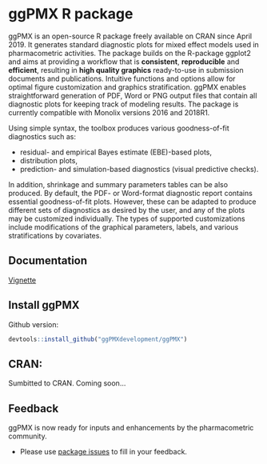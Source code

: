 # ggPMX R package

ggPMX is an open-source R package freely available on CRAN since April 2019. It generates standard diagnostic plots for mixed effect models used in pharmacometric activities. The package builds on the R-package ggplot2 and aims at providing a workflow that is **consistent**, **reproducible** and **efficient**, resulting in **high quality graphics** ready-to-use in submission documents and publications. Intuitive functions and options allow for optimal figure customization and graphics stratification. ggPMX enables straightforward generation of PDF, Word or PNG output files that contain all diagnostic plots for keeping track of modeling results. The package is currently compatible with Monolix versions 2016 and 2018R1.

Using simple syntax, the toolbox produces various goodness-of-fit diagnostics such as:
- residual- and empirical Bayes estimate (EBE)-based plots, 
- distribution plots, 
- prediction- and simulation-based diagnostics (visual predictive checks). 

In addition, shrinkage and summary parameters tables can be also produced. By default, the PDF- or Word-format diagnostic report contains essential goodness-of-fit plots. However, these can be adapted to produce different sets of diagnostics as desired by the user, and any of the plots may be customized individually. The types of supported customizations include modifications of the graphical parameters, labels, and various stratifications by covariates.

## Documentation

[Vignette](https://github.com/ggPMXdevelopment/ggPMX/blob/master/ggPMX-guide_2019-04-25.pdf)

## Install ggPMX

Github version:
```R
devtools::install_github("ggPMXdevelopment/ggPMX")
```

## CRAN:

Sumbitted to CRAN. Coming soon...

## Feedback

ggPMX is now ready for inputs and enhancements by the pharmacometric community.
- Please use [ package issues](https://github.com/ggPMXdevelopment/ggPMX/issues) to fill in your feedback.


